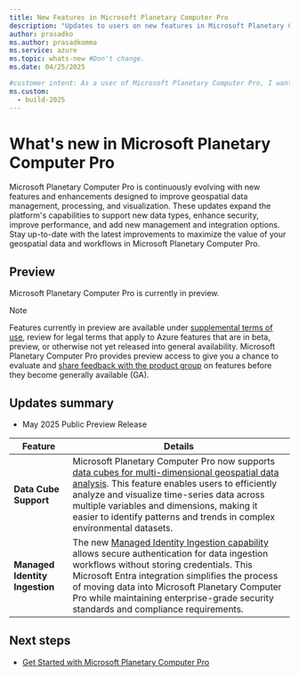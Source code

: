 ```yaml
---
title: New Features in Microsoft Planetary Computer Pro
description: "Updates to users on new features in Microsoft Planetary Computer Pro."
author: prasadko
ms.author: prasadkomma
ms.service: azure
ms.topic: whats-new #Don't change.
ms.date: 04/25/2025

#customer intent: As a user of Microsoft Planetary Computer Pro, I want to know what the new features of the release.
ms.custom:
  - build-2025
---
```


# What's new in Microsoft Planetary Computer Pro

Microsoft Planetary Computer Pro is continuously evolving with new features and enhancements designed to improve geospatial data management, processing, and visualization. These updates expand the platform's capabilities to support new data types, enhance security, improve performance, and add new management and integration options. Stay up-to-date with the latest improvements to maximize the value of your geospatial data and workflows in Microsoft Planetary Computer Pro.

## Preview

Microsoft Planetary Computer Pro is currently in preview.

> [!NOTE]  
> Features currently in preview are available under [supplemental terms of use](https://azure.microsoft.com/support/legal/preview-supplemental-terms/), review for legal terms that apply to Azure features that are in beta, preview, or otherwise not yet released into general availability. Microsoft Planetary Computer Pro provides preview access to give you a chance to evaluate and [share feedback with the product group](https://feedback.azure.com/d365community/forum/ef2b2b38-2f25-ec11-b6e6-000d3a4f0f84) on features before they become generally available (GA).


## Updates summary
- May 2025 Public Preview Release

| Feature | Details |
| --- | --- |
| **Data Cube Support** | Microsoft Planetary Computer Pro now supports [data cubes for multi-dimensional geospatial data analysis](./data-cube-quickstart.md). This feature enables users to efficiently analyze and visualize time-series data across multiple variables and dimensions, making it easier to identify patterns and trends in complex environmental datasets. |
| **Managed Identity Ingestion** | The new [Managed Identity Ingestion capability](./assign-managed-identity-geocatalog-resource.md) allows secure authentication for data ingestion workflows without storing credentials. This Microsoft Entra integration simplifies the process of moving data into Microsoft Planetary Computer Pro while maintaining enterprise-grade security standards and compliance requirements. |



## Next steps

- [Get Started with Microsoft Planetary Computer Pro](./get-started-planetary-computer.md)
